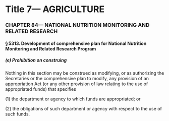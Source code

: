 
# Title 7— AGRICULTURE
### CHAPTER 84— NATIONAL NUTRITION MONITORING AND RELATED RESEARCH
#### § 5313. Development of comprehensive plan for National Nutrition Monitoring and Related Research Program
##### (e) Prohibition on construing

Nothing in this section may be construed as modifying, or as authorizing the Secretaries or the comprehensive plan to modify, any provision of an appropriation Act (or any other provision of law relating to the use of appropriated funds) that specifies

(1) the department or agency to which funds are appropriated; or

(2) the obligations of such department or agency with respect to the use of such funds.
